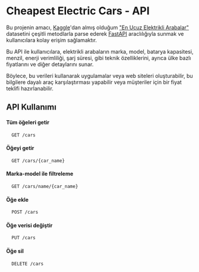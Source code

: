 
# Cheapest Electric Cars - API

Bu projenin amacı, [Kaggle](https://www.kaggle.com)'dan almış olduğum ["En Ucuz Elektrikli Arabalar"](https://www.kaggle.com/datasets/kkhandekar/cheapest-electric-cars) datasetini çeşitli metodlarla parse ederek [FastAPI](https://fastapi.tiangolo.com) araclılığıyla sunmak ve kullanıcılara kolay erişim sağlamaktır.

Bu API ile kullanıcılara, elektrikli arabaların marka, model, batarya kapasitesi, menzil, enerji verimliliği, şarj süresi, gibi teknik özelliklerini, ayrıca ülke bazlı fiyatlarını ve diğer detaylarını sunar. 

Böylece, bu verileri kullanarak uygulamalar veya web siteleri oluşturabilir, bu bilgilere dayalı araç karşılaştırması yapabilir veya müşteriler için bir fiyat teklifi hazırlanabilir.


## API Kullanımı

#### Tüm öğeleri getir

```
  GET /cars
```

#### Öğeyi getir

```http
  GET /cars/{car_name}
```

#### Marka-model ile filtreleme

```http
  GET /cars/name/{car_name}
```

#### Öğe ekle

```http
  POST /cars
```

#### Öğe verisi değiştir

```http
  PUT /cars
```

#### Öğe sil

```http
  DELETE /cars
```


